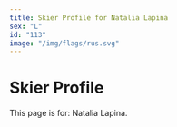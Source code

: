 ```yaml
---
title: Skier Profile for Natalia Lapina
sex: "L"
id: "113"
image: "/img/flags/rus.svg" 
---
```


# Skier Profile

This page is for: Natalia Lapina.
    